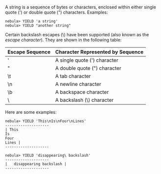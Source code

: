 A string is a sequence of bytes or characters, enclosed within either single quote (') or double quote (") characters. Examples:

```
nebula> YIELD 'a string'
nebula> YIELD "another string"
```

Certain backslash escapes (\\) have been supported (also known as the *escape character*). They are shown in the following table:

| **Escape Sequence**   | **Character Represented by Sequence**   | 
|:----|:----|
| \'   | A single quote (') character   | 
| \"   | A double quote (") character   | 
| \t   | A tab character                | 
| \n   | A newline character            | 
| \b   | A backspace character          | 
| \\  | A backslash (\\) character     | 

Here are some examples:

```
nebula> YIELD 'This\nIs\nFour\nLines'
--------------------
| This
Is
Four
Lines |
--------------------

nebula> YIELD 'disappearing\ backslash'  
--------------------
|   disappearing backslash | 
--------------------


```

